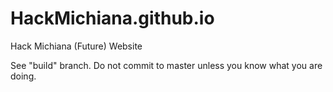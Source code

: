 HackMichiana.github.io
======================

Hack Michiana (Future) Website

See "build" branch. Do not commit to master unless you know what you are doing.
